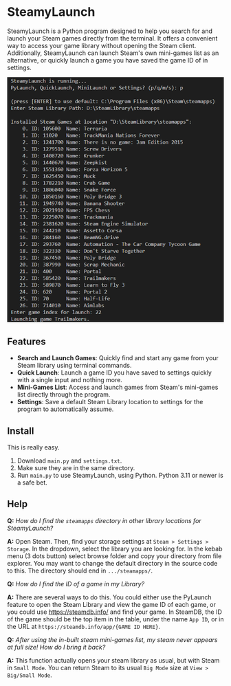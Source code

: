 # SteamyLaunch

SteamyLaunch is a Python program designed to help you search for and launch your Steam games directly from the terminal. It offers a convenient way to access your game library without opening the Steam client. Additionally, SteamyLaunch can launch Steam's own mini-games list as an alternative, or quickly launch a game you have saved the game ID of in settings.

![SteamyLaunch in Python Launch Mode](example_image.png)

## Features

- **Search and Launch Games**: Quickly find and start any game from your Steam library using terminal commands.
- **Quick Launch**: Launch a game ID you have saved to settings quickly with a single input and nothing more.
- **Mini-Games List**: Access and launch games from Steam's mini-games list directly through the program.
- **Settings**: Save a default Steam Library location to settings for the program to automatically assume.

## Install

This is really easy.

1) Download `main.py` and `settings.txt`.
2) Make sure they are in the same directory.
3) Run `main.py` to use SteamyLaunch, using Python. Python 3.11 or newer is a safe bet.

## Help

**Q:** *How do I find the `steamapps` directory in other library locations for SteamyLaunch?*

**A:** Open Steam. Then, find your storage settings at `Steam > Settings > Storage`. In the dropdown, select the library you are looking for. In the kebab menu (3 dots button) select browse folder and copy your directory from file explorer. You may want to change the default directory in the source code to this. The directory should end in `.../steamapps/`.

**Q:** *How do I find the ID of a game in my Library?*

**A:** There are several ways to do this. You could either use the PyLaunch feature to open the Steam Library and view the game ID of each game, or you could use https://steamdb.info/ and find your game. In SteamDB, the ID of the game should be the top item in the table, under the name `App ID`, or in the URL at `https://steamdb.info/app/{GAME ID HERE}`.

**Q:** *After using the in-built steam mini-games list, my steam never appears at full size! How do I bring it back?*

**A:** This function actually opens your steam library as usual, but with Steam in `Small Mode`. You can return Steam to its usual `Big Mode` size at `View > Big/Small Mode`.
